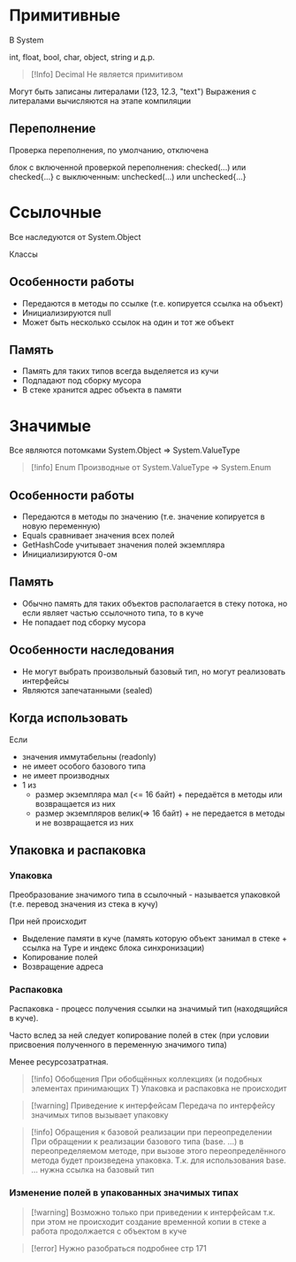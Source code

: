 # Примитивные

В System

int, float, bool, char, object, string и д.р.

>[!Info] Decimal
>Не является примитивом

Могут быть записаны литералами (123, 12.3, "text")
Выражения с литералами вычисляются на этапе компиляции

## Переполнение

Проверка переполнения, по умолчанию, отключена

блок с включенной проверкой переполнения: checked(...) или checked{...}
с выключенным: unchecked(...) или unchecked{...}

# Ссылочные

Все наследуются от System.Object

Классы

## Особенности работы 

- Передаются в методы по ссылке (т.е. копируется ссылка на объект)
- Инициализируются null
- Может быть несколько ссылок на один и тот же объект

## Память

- Память для таких типов всегда выделяется из кучи
- Подпадают под сборку мусора
- В стеке хранится адрес объекта в памяти
# Значимые

Все являются потомками System.Object => System.ValueType

> [!info] Enum
> Производные от System.ValueType => System.Enum

## Особенности работы

- Передаются в методы по значению (т.е. значение копируется в новую переменную)
- Equals сравнивает значения всех полей
- GetHashCode учитывает значения полей экземпляра
- Инициализируются 0-ом

## Память

- Обычно память для таких объектов располагается в стеку потока, но если являет частью ссылочното типа, то в куче
- Не попадает под сборку мусора

## Особенности наследования

- Не могут выбрать произвольный базовый тип, но могут реализовать интерфейсы
- Являются запечатанными (sealed) 



## Когда использовать

Если
- значения иммутабельны (readonly)
- не имеет особого базового типа
- не имеет производных
- 1 из 
	- размер экземпляра мал (<= 16 байт) + передаётся в методы или возвращается из них
	- размер экземпляров велик(=> 16 байт) + не передается в методы и не возвращается из них 



## Упаковка и распаковка

### Упаковка

Преобразование значимого типа в ссылочный - называется упаковкой
(т.е. перевод значения из стека в кучу)

При ней происходит
- Выделение памяти в куче (память которую объект занимал в стеке + ссылка на Type и индекс блока синхронизации)
- Копирование полей
- Возвращение адреса

### Распаковка

Распаковка - процесс получения ссылки на значимый тип (находящийся в куче).

Часто вслед за ней следует копирование полей в стек
(при условии присвоения полученного в переменную значимого типа)

Менее ресурсозатратная.

> [!info] Обобщения
> При обобщённых коллекциях (и подобных элементах принимающих T)
> Упаковка и распаковка не происходит

> [!warning] Приведение к интерфейсам
> Передача по интерфейсу значимых типов вызывает упаковку

> [!info] Обращения к базовой реализации при переопределении
> При обращении к реализации базового типа (base. ...) в переопределяемом методе, при вызове этого переопределённого метода будет произведена упаковка.
> Т.к. для использования base. ... нужна ссылка на базовый тип

### Изменение полей в упакованных значимых типах

> [!warning] Возможно только при приведении к интерфейсам
т.к. при этом не происходит создание временной копии в стеке а работа продолжается с объектом в куче

> [!error] Нужно разобраться подробнее
> стр 171



